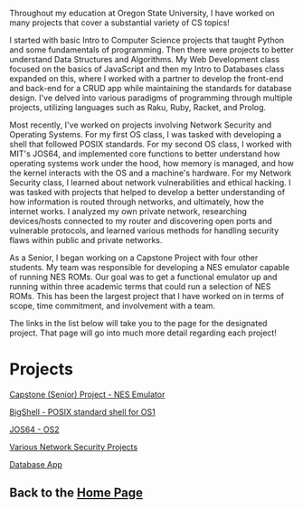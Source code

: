 Throughout my education at Oregon State University, I have worked on many projects that cover a substantial variety of CS topics!  

I started with basic Intro to Computer Science projects that taught Python and some fundamentals of programming. Then there were projects to better understand Data Structures and Algorithms. My Web Development class focused on the basics of JavaScript and then my Intro to Databases class expanded on this, where I worked with a partner to develop the front-end and back-end for a CRUD app while maintaining the standards for database design. I've delved into various paradigms of programming through multiple projects, utilizing languages such as Raku, Ruby, Racket, and Prolog.  

Most recently, I've worked on projects involving Network Security and Operating Systems. For my first OS class, I was tasked with developing a shell that followed POSIX standards. For my second OS class, I worked with MIT's JOS64, and implemented core functions to better understand how operating systems work under the hood, how memory is managed, and how the kernel interacts with the OS and a machine's hardware. For my Network Security class, I learned about network vulnerabilities and ethical hacking. I was tasked with projects that helped to develop a better understanding of how information is routed through networks, and ultimately, how the internet works. I analyzed my own private network, researching devices/hosts connected to my router and discovering open ports and vulnerable protocols, and learned various methods for handling security flaws within public and private networks.  

As a Senior, I began working on a Capstone Project with four other students. My team was responsible for developing a NES emulator capable of running NES ROMs. Our goal was to get a functional emulator up and running within three academic terms that could run a selection of NES ROMs. This has been the largest project that I have worked on in terms of scope, time commitment, and involvement with a team.  

The links in the list below will take you to the page for the designated project. That page will go into much more detail regarding each project!  

# Projects  
[Capstone (Senior) Project - NES Emulator](nesemulator.md)  

[BigShell - POSIX standard shell for OS1](bigshell.md)  

[JOS64 - OS2](jos64.md)  

[Various Network Security Projects](networksecurity.md)  

[Database App](databaseapp.md)  

## Back to the [Home Page](README.md)  
